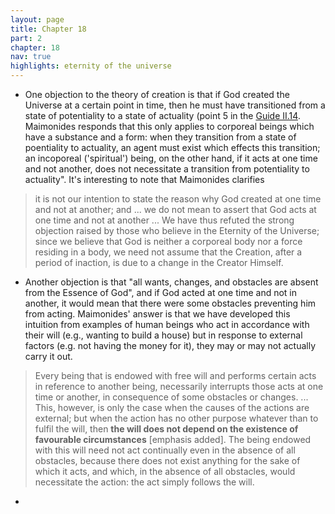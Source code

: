 ```yaml
---
layout: page
title: Chapter 18
part: 2
chapter: 18
nav: true
highlights: eternity of the universe
---
```


- One objection to the theory of creation is that if God created the Universe at a certain point in time, then he must have transitioned from a state of potentiality to a state of actuality (point 5 in the [Guide II.14](https://emadmasroor.github.io/Guide-Perplexed/summaries/ch14/). Maimonides responds that this only applies to corporeal beings which have a substance and a form: when they transition from a state of poentiality to actuality, an agent must exist which effects this transition; an incoporeal ('spiritual') being, on the other hand, if it acts at one time and not another, does not necessitate a transition from potentiality to actuality". It's interesting to note that Maimonides clarifies
> it is not our intention to state the reason why God created at one time and not at another; and ... we do not mean to assert that God acts at one time and not at another ... We have thus refuted the strong objection raised by those who believe in the Eternity of the Universe; since we believe that God is neither a corporeal body nor a force residing in a body, we need not assume that the Creation, after a period of inaction, is due to a change in the Creator Himself. 
- Another objection is that "all wants, changes, and obstacles are absent from the Essence of God", and if God acted at one time and not in another, it would mean that there were some obstacles preventing him from acting. Maimonides' answer is that we have developed this intuition from examples of human beings who act in accordance with their will (e.g., wanting to build a house) but in response to external factors (e.g. not having the money for it), they may or may not actually carry it out. 
> Every being that is endowed with free will and performs certain acts in reference to another being, necessarily interrupts those acts at one time or another, in consequence of some obstacles or changes. ... This, however, is only the case when the causes of the actions are external; but when the action has no other purpose whatever than to fulfil the will, then **the will does not depend on the existence of favourable circumstances** [emphasis added]. The being endowed with this will need not act continually even in the absence of all obstacles, because there does not exist anything for the sake of which it acts, and which, in the absence of all obstacles, would necessitate the action: the act simply follows the will.
- 

